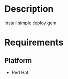 Description
===========

Install simple deploy gem

Requirements
============

Platform
--------

* Red Hat
